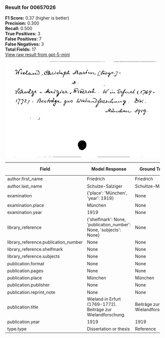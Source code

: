 ### Result for 00657026
**F1 Score:** 0.37 (higher is better)<br>**Precision:** 0.300<br>**Recall:** 0.500<br>**True Positives:** 3<br>**False Positives:** 7<br>**False Negatives:** 3<br>**Total Fields:** 17<br>[View raw result from gpt-5-mini](https://github.com/RISE-UNIBAS/humanities_data_benchmark/blob/main/results/2025-09-02/T0166/request_T0166_00657026.json)

<img src="https://github.com/RISE-UNIBAS/humanities_data_benchmark/blob/main/benchmarks/zettelkatalog/images/00657026.jpg?raw=true" alt="00657026" width="600px">

| Field | Model Response | Ground Truth | Fuzzy Score | Match |
|-------|----------------|--------------|-------------|-------|
| author.first_name | Friedrich | Friedrich | 1.000 | ✅ |
| author.last_name | Schulze-Salziger | Schultze-Maizier | 0.812 | ❌ |
| examination | {'place': 'München', 'year': 1919} | None | 0.000 | ❌ |
| examination.place | München | None | 0.000 | ❌ |
| examination.year | 1919 | None | 0.000 | ❌ |
| library_reference | {'shelfmark': None, 'publication_number': None, 'subjects': None} | None | 0.000 | ❌ |
| library_reference.publication_number | None | None | 1.000 | ✅ |
| library_reference.shelfmark | None | None | 1.000 | ✅ |
| library_reference.subjects | None | None | 1.000 | ✅ |
| publication.format | None | None | 1.000 | ✅ |
| publication.pages | None | None | 1.000 | ✅ |
| publication.place | München | München | 1.000 | ✅ |
| publication.publisher | None | None | 1.000 | ✅ |
| publication.reprint_note | None | None | 1.000 | ✅ |
| publication.title | Wieland in Erfurt (1769-1772). Beiträge zur Wielandforschung. | Beiträge zur Wielandforschung | 0.644 | ❌ |
| publication.year | 1919 | 1919 | 1.000 | ✅ |
| type.type | Dissertation or thesis | Reference | 0.258 | ❌ |

